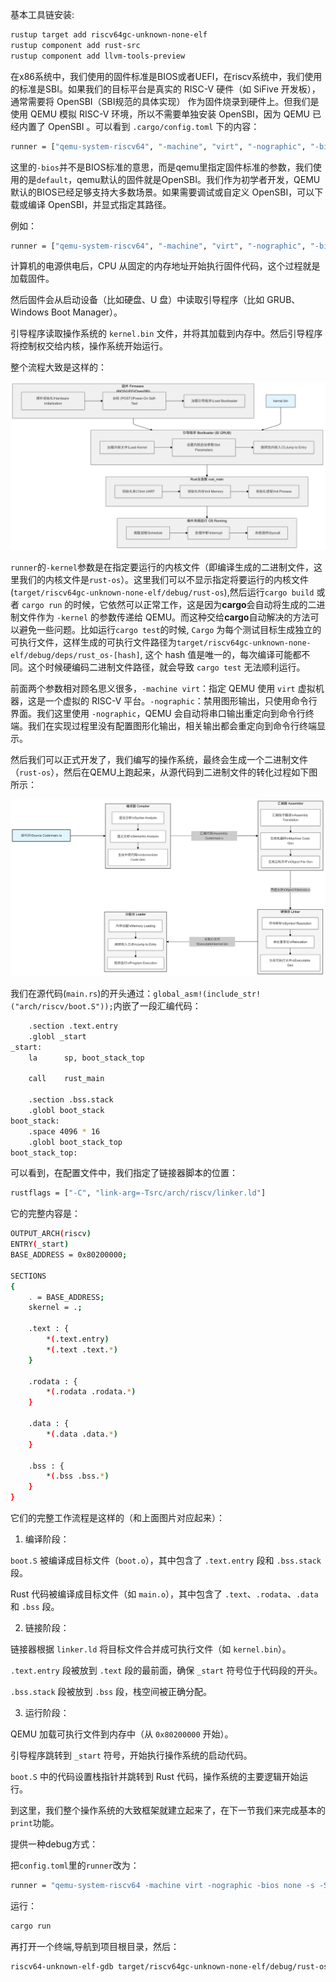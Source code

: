 基本工具链安装:

```bash
rustup target add riscv64gc-unknown-none-elf
rustup component add rust-src
rustup component add llvm-tools-preview
```

在x86系统中，我们使用的固件标准是BIOS或者UEFI，在riscv系统中，我们使用的标准是SBI。如果我们的目标平台是真实的 RISC-V 硬件（如 SiFive 开发板），通常需要将 OpenSBI（SBI规范的具体实现） 作为固件烧录到硬件上。但我们是使用 QEMU 模拟 RISC-V 环境，所以不需要单独安装 OpenSBI，因为 QEMU 已经内置了 OpenSBI 。可以看到 `.cargo/config.toml` 下的内容：

```bash
runner = ["qemu-system-riscv64", "-machine", "virt", "-nographic", "-bios", "default", "-kernel"]
```

这里的`-bios`并不是BIOS标准的意思，而是qemu里指定固件标准的参数，我们使用的是`default`，qemu默认的固件就是OpenSBI。我们作为初学者开发，QEMU默认的BIOS已经足够支持大多数场景。如果需要调试或自定义 OpenSBI，可以下载或编译 OpenSBI，并显式指定其路径。

例如：

```bash
runner = ["qemu-system-riscv64", "-machine", "virt", "-nographic", "-bios", "path/to/opensbi.bin", "-kernel"]
```

计算机的电源供电后，CPU 从固定的内存地址开始执行固件代码，这个过程就是加载固件。

然后固件会从启动设备（比如硬盘、U 盘）中读取引导程序（比如 GRUB、Windows Boot Manager）。

引导程序读取操作系统的 `kernel.bin` 文件，并将其加载到内存中。然后引导程序将控制权交给内核，操作系统开始运行。

整个流程大致是这样的：

![HowToRunOS](../../assets/HowToRunOS.png)

`runner`的`-kernel`参数是在指定要运行的内核文件（即编译生成的二进制文件，这里我们的内核文件是`rust-os`）。这里我们可以不显示指定将要运行的内核文件(`target/riscv64gc-unknown-none-elf/debug/rust-os`),然后运行`cargo build` 或者 `cargo run` 的时候，它依然可以正常工作，这是因为**cargo**会自动将生成的二进制文件作为 `-kernel` 的参数传递给 QEMU。而这种交给**cargo**自动解决的方法可以避免一些问题。比如运行`cargo test`的时候, `Cargo` 为每个测试目标生成独立的可执行文件，这样生成的可执行文件路径为`target/riscv64gc-unknown-none-elf/debug/deps/rust_os-[hash]`, 这个 hash 值是唯一的，每次编译可能都不同。这个时候硬编码二进制文件路径，就会导致 `cargo test` 无法顺利运行。

前面两个参数相对顾名思义很多，`-machine virt`：指定 QEMU 使用 `virt` 虚拟机器，这是一个虚拟的 RISC-V 平台。`-nographic`：禁用图形输出，只使用命令行界面。我们这里使用 `-nographic`，QEMU 会自动将串口输出重定向到命令行终端。我们在实现过程里没有配置图形化输出，相关输出都会重定向到命令行终端显示。

然后我们可以正式开发了，我们编写的操作系统，最终会生成一个二进制文件（`rust-os`），然后在QEMU上跑起来，从源代码到二进制文件的转化过程如下图所示：

![sourceTobin](../../assets/sourceTObin.png)

我们在源代码(`main.rs`)的开头通过：`global_asm!(include_str!("arch/riscv/boot.S"));`内嵌了一段汇编代码：

```bash
    .section .text.entry
    .globl _start
_start:
    la      sp, boot_stack_top
    
    call    rust_main

    .section .bss.stack
    .globl boot_stack
boot_stack:
    .space 4096 * 16
    .globl boot_stack_top
boot_stack_top:
```

可以看到，在配置文件中，我们指定了链接器脚本的位置：

```bash
rustflags = ["-C", "link-arg=-Tsrc/arch/riscv/linker.ld"]
```

它的完整内容是：

```bash
OUTPUT_ARCH(riscv)
ENTRY(_start)
BASE_ADDRESS = 0x80200000;

SECTIONS
{
    . = BASE_ADDRESS;
    skernel = .;

    .text : {
        *(.text.entry)
        *(.text .text.*)
    }

    .rodata : {
        *(.rodata .rodata.*)
    }

    .data : {
        *(.data .data.*)
    }

    .bss : {
        *(.bss .bss.*)
    }
}
```

它们的完整工作流程是这样的（和上面图片对应起来）：

1. 编译阶段：

`boot.S` 被编译成目标文件（`boot.o`），其中包含了 `.text.entry` 段和 `.bss.stack` 段。

Rust 代码被编译成目标文件（如 `main.o`），其中包含了 `.text`、`.rodata`、`.data` 和 `.bss` 段。

2. 链接阶段：

链接器根据 `linker.ld` 将目标文件合并成可执行文件（如 `kernel.bin`）。

`.text.entry` 段被放到 `.text` 段的最前面，确保 `_start` 符号位于代码段的开头。

`.bss.stack` 段被放到 `.bss` 段，栈空间被正确分配。

3. 运行阶段：

QEMU 加载可执行文件到内存中（从 `0x80200000` 开始）。

引导程序跳转到 `_start` 符号，开始执行操作系统的启动代码。

`boot.S` 中的代码设置栈指针并跳转到 Rust 代码，操作系统的主要逻辑开始运行。

到这里，我们整个操作系统的大致框架就建立起来了，在下一节我们来完成基本的`print`功能。

提供一种debug方式：

把`config.toml`里的`runner`改为：

```bash
runner = "qemu-system-riscv64 -machine virt -nographic -bios none -s -S -kernel"
```

运行：

```bash
cargo run
```

再打开一个终端,导航到项目根目录，然后：

```bash
riscv64-unknown-elf-gdb target/riscv64gc-unknown-none-elf/debug/rust-os
```